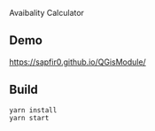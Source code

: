 Avaibality Calculator

## Demo

https://sapfir0.github.io/QGisModule/

## Build

    yarn install
    yarn start
